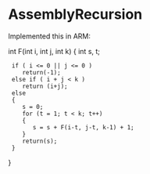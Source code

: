 # AssemblyRecursion
Implemented this in ARM:

  int F(int i, int j, int k)
  {
     int s, t;

     if ( i <= 0 || j <= 0 )
        return(-1);
     else if ( i + j < k )
        return (i+j);
     else
     {
        s = 0;
        for (t = 1; t < k; t++)
        {
           s = s + F(i-t, j-t, k-1) + 1;               
        }
        return(s);
     }
  }
